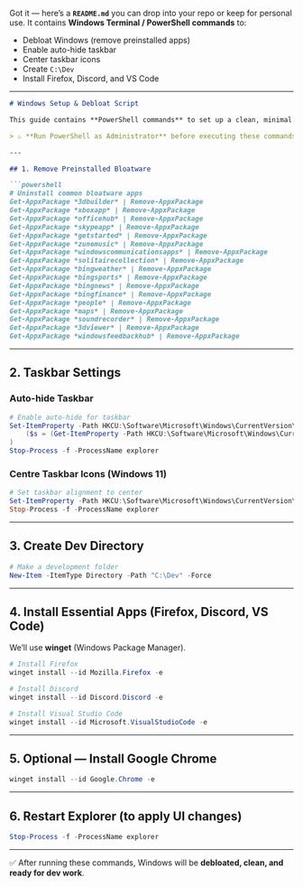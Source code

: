 Got it — here’s a **`README.md`** you can drop into your repo or keep for personal use.
It contains **Windows Terminal / PowerShell commands** to:

* Debloat Windows (remove preinstalled apps)
* Enable auto-hide taskbar
* Center taskbar icons
* Create `C:\Dev`
* Install Firefox, Discord, and VS Code

---

````markdown
# Windows Setup & Debloat Script

This guide contains **PowerShell commands** to set up a clean, minimal Windows environment with essential dev tools installed.

> ⚠️ **Run PowerShell as Administrator** before executing these commands.

---

## 1. Remove Preinstalled Bloatware

```powershell
# Uninstall common bloatware apps
Get-AppxPackage *3dbuilder* | Remove-AppxPackage
Get-AppxPackage *xboxapp* | Remove-AppxPackage
Get-AppxPackage *officehub* | Remove-AppxPackage
Get-AppxPackage *skypeapp* | Remove-AppxPackage
Get-AppxPackage *getstarted* | Remove-AppxPackage
Get-AppxPackage *zunemusic* | Remove-AppxPackage
Get-AppxPackage *windowscommunicationsapps* | Remove-AppxPackage
Get-AppxPackage *solitairecollection* | Remove-AppxPackage
Get-AppxPackage *bingweather* | Remove-AppxPackage
Get-AppxPackage *bingsports* | Remove-AppxPackage
Get-AppxPackage *bingnews* | Remove-AppxPackage
Get-AppxPackage *bingfinance* | Remove-AppxPackage
Get-AppxPackage *people* | Remove-AppxPackage
Get-AppxPackage *maps* | Remove-AppxPackage
Get-AppxPackage *soundrecorder* | Remove-AppxPackage
Get-AppxPackage *3dviewer* | Remove-AppxPackage
Get-AppxPackage *windowsfeedbackhub* | Remove-AppxPackage
````

---

## 2. Taskbar Settings

### Auto-hide Taskbar

```powershell
# Enable auto-hide for taskbar
Set-ItemProperty -Path HKCU:\Software\Microsoft\Windows\CurrentVersion\Explorer\StuckRects3 -Name Settings -Value (
    ($s = (Get-ItemProperty -Path HKCU:\Software\Microsoft\Windows\CurrentVersion\Explorer\StuckRects3 -Name Settings).Settings) -replace ([char]8), [char]9
)
Stop-Process -f -ProcessName explorer
```

### Centre Taskbar Icons (Windows 11)

```powershell
# Set taskbar alignment to center
Set-ItemProperty -Path HKCU:\Software\Microsoft\Windows\CurrentVersion\Explorer\Advanced -Name TaskbarAl -Value 1
Stop-Process -f -ProcessName explorer
```

---

## 3. Create Dev Directory

```powershell
# Make a development folder
New-Item -ItemType Directory -Path "C:\Dev" -Force
```

---

## 4. Install Essential Apps (Firefox, Discord, VS Code)

We’ll use **winget** (Windows Package Manager).

```powershell
# Install Firefox
winget install --id Mozilla.Firefox -e

# Install Discord
winget install --id Discord.Discord -e

# Install Visual Studio Code
winget install --id Microsoft.VisualStudioCode -e
```

---

## 5. Optional — Install Google Chrome

```powershell
winget install --id Google.Chrome -e
```

---

## 6. Restart Explorer (to apply UI changes)

```powershell
Stop-Process -f -ProcessName explorer
```

---

✅ After running these commands, Windows will be **debloated, clean, and ready for dev work**.



